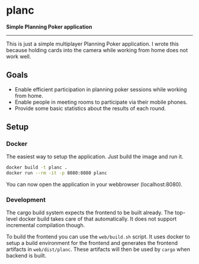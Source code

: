 # planc

**Simple Planning Poker application**

---

This is just a simple multiplayer Planning Poker application. I wrote this because holding cards
into the camera while working from home does not work well.

## Goals

* Enable efficient participation in planning poker sessions while working from home.
* Enable people in meeting rooms to participate via their mobile phones.
* Provide some basic statistics about the results of each round.

## Setup

### Docker

The easiest way to setup the application. Just build the image and run it.

```bash
docker build -t planc .
docker run --rm -it -p 8080:8080 planc
```

You can now open the application in your webbrowser (localhost:8080).

### Development

The cargo build system expects the frontend to be built already. The top-level docker build takes
care of that automatically. It does not support incremental compilation though.

To build the frontend you can use the `web/build.sh` script. It uses docker to setup a build
environment for the frontend and generates the frontend artifacts in `web/dist/planc`. These
artifacts will then be used by `cargo` when backend is built.
